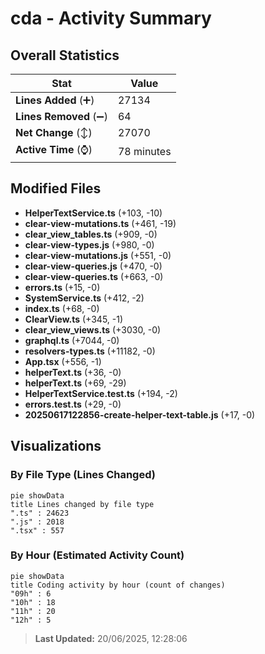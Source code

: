 # cda - Activity Summary 

## Overall Statistics

| Stat                   | Value                                                             |
| ---------------------- | ----------------------------------------------------------------- |
| **Lines Added** (➕)   | 27134                                          |
| **Lines Removed** (➖) | 64                                        |
| **Net Change** (↕)    | 27070                |
| **Active Time** (⌚)   | 78 minutes |


## Modified Files
- **HelperTextService.ts** (+103, -10)
- **clear-view-mutations.ts** (+461, -19)
- **clear_view_tables.ts** (+909, -0)
- **clear-view-types.js** (+980, -0)
- **clear-view-mutations.js** (+551, -0)
- **clear-view-queries.js** (+470, -0)
- **clear-view-queries.ts** (+663, -0)
- **errors.ts** (+15, -0)
- **SystemService.ts** (+412, -2)
- **index.ts** (+68, -0)
- **ClearView.ts** (+345, -1)
- **clear_view_views.ts** (+3030, -0)
- **graphql.ts** (+7044, -0)
- **resolvers-types.ts** (+11182, -0)
- **App.tsx** (+556, -1)
- **helperText.ts** (+36, -0)
- **helperText.ts** (+69, -29)
- **HelperTextService.test.ts** (+194, -2)
- **errors.test.ts** (+29, -0)
- **20250617122856-create-helper-text-table.js** (+17, -0)

## Visualizations

### By File Type (Lines Changed)

```mermaid
pie showData
title Lines changed by file type
".ts" : 24623
".js" : 2018
".tsx" : 557
```

### By Hour (Estimated Activity Count)

```mermaid
pie showData
title Coding activity by hour (count of changes)
"09h" : 6
"10h" : 18
"11h" : 20
"12h" : 5
```


> **Last Updated:** 20/06/2025, 12:28:06